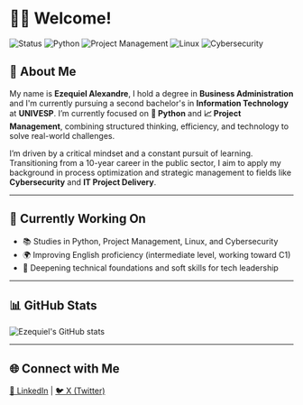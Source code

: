# 👨‍💻 Welcome!

![Status](https://img.shields.io/badge/Status-Em%20Aprendizado-blue)
![Python](https://img.shields.io/badge/Python-3776AB?logo=python&logoColor=white)
![Project Management](https://img.shields.io/badge/Project%20Management-007ACC?logo=trello&logoColor=white)
![Linux](https://img.shields.io/badge/Linux-FCC624?logo=linux&logoColor=black)
![Cybersecurity](https://img.shields.io/badge/Cybersecurity-29AB87?logo=protonmail&logoColor=white)


## 👋 About Me

My name is **Ezequiel Alexandre**, I hold a degree in **Business Administration** and I'm currently pursuing a second bachelor's in **Information Technology** at **UNIVESP**. I’m currently focused on **🐍 Python** and **📈 Project Management**, combining structured thinking, efficiency, and technology to solve real-world challenges.

I’m driven by a critical mindset and a constant pursuit of learning. Transitioning from a 10-year career in the public sector, I aim to apply my background in process optimization and strategic management to fields like **Cybersecurity** and **IT Project Delivery**.

---

## 🔧 Currently Working On

- 📚 Studies in Python, Project Management, Linux, and Cybersecurity  
- 🌍 Improving English proficiency (intermediate level, working toward C1)  
- 🧠 Deepening technical foundations and soft skills for tech leadership  

---

## 📊 GitHub Stats

![Ezequiel's GitHub stats](https://github-readme-stats.vercel.app/api?username=ezeqalexandre&show_icons=true&theme=transparent)

---

## 🌐 Connect with Me

[💼 LinkedIn](https://www.linkedin.com/in/ezequielalexandre/) | [🐦 X (Twitter)](https://twitter.com/ezeqale)

